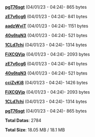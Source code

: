 [**pgT76sgt**](/data/pgT76sgt.txt) (04/01/23 - 04:24)- 865 bytes

[**zE7v6cg6**](/data/zE7v6cg6.txt) (04/01/23 - 04:24)- 841 bytes

[**aadzWviT**](/data/aadzWviT.txt) (04/01/23 - 04:24)- 1151 bytes

[**40s6tqN3**](/data/40s6tqN3.txt) (04/01/23 - 04:24)- 521 bytes

[**1CLd7chi**](/data/1CLd7chi.txt) (04/01/23 - 04:24)- 1314 bytes

[**FiXCQVjp**](/data/FiXCQVjp.txt) (04/01/23 - 04:24)- 2093 bytes

[**zE7v6cg6**](/data/zE7v6cg6.txt) (04/01/23 - 04:24)- 841 bytes

[**40s6tqN3**](/data/40s6tqN3.txt) (04/01/23 - 04:24)- 521 bytes

[**cciZvKi8**](/data/cciZvKi8.txt) (04/01/23 - 04:24)- 1426 bytes

[**FiXCQVjp**](/data/FiXCQVjp.txt) (04/01/23 - 04:24)- 2093 bytes

[**1CLd7chi**](/data/1CLd7chi.txt) (04/01/23 - 04:24)- 1314 bytes

[**pgT76sgt**](/data/pgT76sgt.txt) (04/01/23 - 04:24)- 865 bytes

**Total Datas**: 2784

**Total Size**: 18.05 MB / 18.1 MB